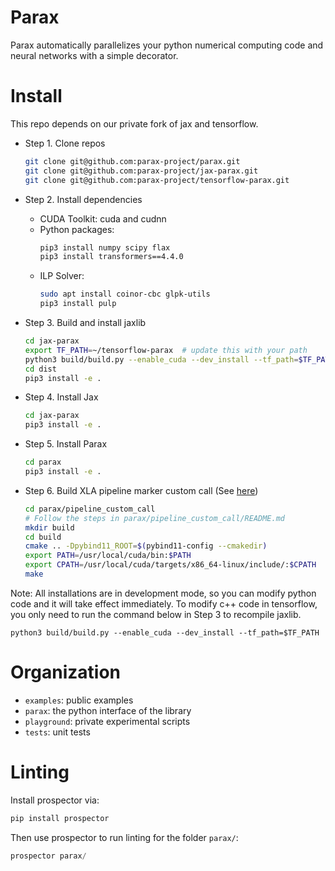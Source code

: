 Parax
=======
Parax automatically parallelizes your python numerical computing code and neural networks
with a simple decorator.


Install
=======
This repo depends on our private fork of jax and tensorflow.

- Step 1. Clone repos
  ```bash
  git clone git@github.com:parax-project/parax.git
  git clone git@github.com:parax-project/jax-parax.git
  git clone git@github.com:parax-project/tensorflow-parax.git
  ```

- Step 2. Install dependencies
  - CUDA Toolkit: cuda and cudnn
  - Python packages:
    ```bash
    pip3 install numpy scipy flax
    pip3 install transformers==4.4.0
    ```
  - ILP Solver:
    ```bash
    sudo apt install coinor-cbc glpk-utils
    pip3 install pulp
    ```

- Step 3. Build and install jaxlib
  ```bash
  cd jax-parax
  export TF_PATH=~/tensorflow-parax  # update this with your path
  python3 build/build.py --enable_cuda --dev_install --tf_path=$TF_PATH
  cd dist
  pip3 install -e .
  ```

- Step 4. Install Jax
  ```bash
  cd jax-parax
  pip3 install -e .
  ```

- Step 5. Install Parax
  ```bash
  cd parax
  pip3 install -e .
  ```

- Step 6. Build XLA pipeline marker custom call (See [here](parax/pipeline_custom_call/README.md))
  ```bash
  cd parax/pipeline_custom_call
  # Follow the steps in parax/pipeline_custom_call/README.md
  mkdir build
  cd build
  cmake .. -Dpybind11_ROOT=$(pybind11-config --cmakedir)
  export PATH=/usr/local/cuda/bin:$PATH
  export CPATH=/usr/local/cuda/targets/x86_64-linux/include/:$CPATH
  make
  ```

Note:
All installations are in development mode, so you can modify python code and it will take effect immediately.
To modify c++ code in tensorflow, you only need to run the command below in Step 3 to recompile jaxlib.
```
python3 build/build.py --enable_cuda --dev_install --tf_path=$TF_PATH
```

Organization
============
- `examples`: public examples
- `parax`: the python interface of the library
- `playground`: private experimental scripts
- `tests`: unit tests


Linting
============
Install prospector via:
```python
pip install prospector
```

Then use prospector to run linting for the folder ``parax/``:
```python
prospector parax/
```
